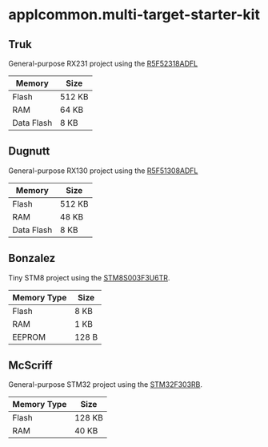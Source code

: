 # applcommon.multi-target-starter-kit
## Truk
General-purpose RX231 project using the [R5F52318ADFL](https://www.renesas.com/sg/en/products/microcontrollers-microprocessors/rx/rx200/rx231/device/R5F52318ADFL.html)

| Memory      | Size   |
|-------------|--------|
| Flash       | 512 KB |
| RAM         | 64 KB  |
| Data Flash  | 8 KB   |

## Dugnutt
General-purpose RX130 project using the [R5F51308ADFL](https://www.renesas.com/us/en/products/microcontrollers-microprocessors/rx/rx100/rx130/device/R5F51308ADFL.html)

| Memory      | Size   |
|-------------|--------|
| Flash       | 512 KB |
| RAM         | 48 KB  |
| Data Flash  | 8 KB   |

## Bonzalez
Tiny STM8 project using the [STM8S003F3U6TR](https://www.st.com/en/microcontrollers-microprocessors/stm8s003f3.html).

| Memory Type | Size  |
|-------------|-------|
| Flash       | 8 KB  |
| RAM         | 1 KB  |
| EEPROM      | 128 B |

## McScriff
General-purpose STM32 project using the [STM32F303RB](https://www.st.com/en/microcontrollers-microprocessors/stm32f303rb.html).

| Memory Type | Size   |
|-------------|--------|
| Flash       | 128 KB |
| RAM         | 40 KB  |
